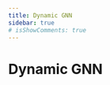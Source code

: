 ```yaml
---
title: Dynamic GNN
sidebar: true
# isShowComments: true
---
```

# Dynamic GNN
<ClientOnly>
<title-pv/>
</ClientOnly>



<ClientOnly>
  <leave/>
</ClientOnly/>
